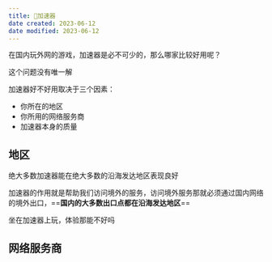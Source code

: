 ```yaml
---
title: 🤖加速器
date created: 2023-06-12
date modified: 2023-06-12
---
```


在国内玩外网的游戏，加速器是必不可少的，那么哪家比较好用呢？

这个问题没有唯一解

加速器好不好用取决于三个因素：

- 你所在的地区
- 你所用的网络服务商
- 加速器本身的质量

## 地区

绝大多数加速器能在绝大多数的沿海发达地区表现良好

加速器的作用就是帮助我们访问境外的服务，访问境外服务那就必须通过国内网络的境外出口，==**国内的大多数出口点都在沿海发达地区**==

坐在加速器上玩，体验那能不好吗

## 网络服务商




